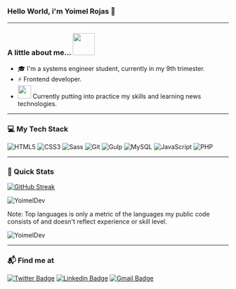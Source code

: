 ### Hello World, i'm Yoimel Rojas 👋

---

### A little about me... <img src="https://media.giphy.com/media/VgCDAzcKvsR6OM0uWg/giphy.gif" width="50">

- 🎓 I'm a systems engineer student, currently in my 9th trimester.
- ⚡️ Frontend developer.
- <img src="https://media.giphy.com/media/WUlplcMpOCEmTGBtBW/giphy.gif" width="30"> Currently putting into practice my skills and learning news technologies.

---

### :computer: My Tech Stack

![HTML5](https://img.shields.io/badge/-HTML5-%23E44D27?style=flat-square&logo=html5&logoColor=ffffff) ![CSS3](https://img.shields.io/badge/-CSS3-%231572B6?style=flat-square&logo=css3) ![Sass](https://img.shields.io/badge/-Sass-%23CC6699?style=flat-square&logo=sass&logoColor=ffffff) ![Git](https://img.shields.io/badge/-Git-%23F05032?style=flat-square&logo=git&logoColor=%23ffffff) ![Gulp](https://img.shields.io/badge/Gulp-49021F?style=flat-square&logo=Gulp&logoColor=FF3366) ![MySQL](https://img.shields.io/badge/MySQL-%2300f.svg?style=flat-square&logo=mysql&logoColor=white) ![JavaScript](https://img.shields.io/badge/JavaScript-%23323330.svg?&style=flat-square&logo=javascript&logoColor=%23F7DF1E) ![PHP](https://img.shields.io/badge/-PHP-%23777BB4?style=flat-square&logo=php&logoColor=%23ffffff)

---

### 🚀 Quick Stats

[![GitHub Streak](https://github-readme-streak-stats.herokuapp.com/?user=YoimelDev&theme=radical)](https://git.io/streak-stats)

<p><img align="center" src="https://github-readme-stats-yoimeldev.vercel.app//api/top-langs/?username=YoimelDev&layout=compact&theme=radical" alt="YoimelDev" /></p>

Note: Top languages is only a metric of the languages my public code consists of and doesn't reflect experience or skill level.

<p><img align="center" src="https://github-readme-stats.vercel.app/api?username=YoimelDev&show_icons=true&theme=radical" alt="YoimelDev" /></p>

---

### 📬 Find me at

[![Twitter Badge](https://img.shields.io/badge/Twitter-blue?style=flat-square&logo=twitter&logoColor=white&link=:https://twitter.com/yoimeldev)](https://twitter.com/yoimeldev) [![Linkedin Badge](https://img.shields.io/badge/-LinkedIn-blue?style=flat-square&logo=Linkedin&logoColor=white&link=https://www.linkedin.com/in/yoimeldev/)](https://www.linkedin.com/in/yoimeldev/) [![Gmail Badge](https://img.shields.io/badge/-yoimeldev@gmail.com-c14438?style=flat-square&logo=Gmail&logoColor=white&link=yoimeldev@gmail.com)](yoimeldev@gmail.com)
